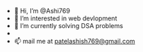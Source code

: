 - 👋 Hi, I’m @Ashi769
- 👀 I’m interested in web devlopment
- 🌱 I’m currently solving  DSA problems
- 
- 📫  mail me at patelashish769@gmail.com
<!---
Ashi769/Ashi769 is a ✨ special ✨ repository because its `README.md` (this file) appears on your GitHub profile.
You can click the Preview link to take a look at your changes.
--->
